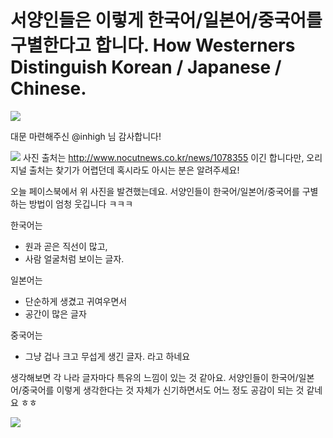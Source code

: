 # 서양인들은 이렇게 한국어/일본어/중국어를 구별한다고 합니다. How Westerners Distinguish Korean / Japanese / Chinese.

![](https://steemitimages.com/0x0/https://steemitimages.com/640x0/http://postfiles2.naver.net/MjAxNzA3MzFfMTEz/MDAxNTAxNDU5NjkzNDcx.MsfkAxwWf8q1gTbkw0qmdN_se3xpwc8BCrWOAJU-qicg.xDiuHdfbyyrWo9D4erAXrJF-gqla4fBB_gic5dkLSUkg.PNG.reduction59/%EC%B0%A8%EC%A0%95%EB%AF%BC.png?type=w773)

대문 마련해주신 @inhigh 님 감사합니다!

![](https://steemitimages.com/DQmRZJW9GqMqY7modmhroVfqubmhRh4UGMhysyZiCC65Xpc/image.png)
사진 출처는 http://www.nocutnews.co.kr/news/1078355 이긴 합니다만, 오리지널 출처는 찾기가 어렵던데 혹시라도 아시는 분은 알려주세요!

오늘 페이스북에서 위 사진을 발견했는데요. 서양인들이 한국어/일본어/중국어를 구별하는 방법이 엄청 웃깁니다 ㅋㅋㅋ

한국어는 
- 원과 곧은 직선이 많고, 
- 사람 얼굴처럼 보이는 글자.

일본어는
- 단순하게 생겼고 귀여우면서
- 공간이 많은 글자

중국어는
- 그냥 겁나 크고 무섭게 생긴 글자.
라고 하네요 

생각해보면 각 나라 글자마다 특유의 느낌이 있는 것 같아요. 서양인들이 한국어/일본어/중국어를 이렇게 생각한다는 것 자체가 신기하면서도 어느 정도 공감이 되는 것 같네요 ㅎㅎ

![](https://img1.steemit.com/480x0/https://steemitimages.com/DQmUdNLJKzrFrZNgsc1c5UkZWHkTwPZj8KXApQcs6deGDK5/follow%20image-min.png)